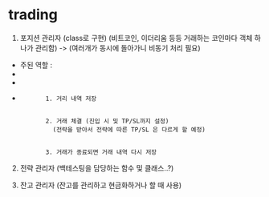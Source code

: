 # trading


1. 포지션 관리자 (class로 구현)
(비트코인, 이더리움 등등 거래하는 코인마다 객체 하나가 관리함) -> (여러개가 동시에 돌아가니 비동기 처리 필요)


 - 주된 역할 : 
 - 
 - 
 -            1. 거리 내역 저장


              2. 거래 체결 (진입 시 및 TP/SL까지 설정)
                (전략을 받아서 전략에 따른 TP/SL 은 다르게 할 예정)
                
                
              3. 거래가 종료되면 거래 내역 다시 저장
              
              
2. 전략 관리자 (백테스팅을 담당하는 함수 및 클래스..?)


3. 잔고 관리자 (잔고를 관리하고 현금화하거나 할 때 사용)
              
